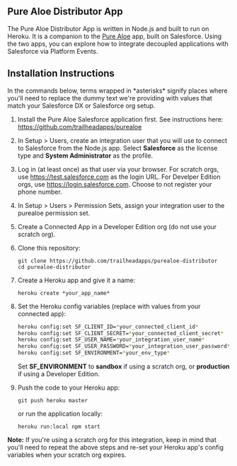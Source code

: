 ## Pure Aloe Distributor App

The Pure Aloe Distributor App is written in Node.js and built to run on Heroku. It is a companion to the <a href="https://github.com/trailheadapps/purealoe" target="_blank">Pure Aloe</a> app, built on Salesforce. Using the two apps, you can explore how to integrate decoupled applications with Salesforce via Platform Events.

## Installation Instructions

In the commands below, terms wrapped in \*asterisks\* signify places where you'll need to replace the dummy text we're providing with values that match your Salesforce DX or Salesforce org setup.

1. Install the Pure Aloe Salesforce application first. See instructions here: <a href="https://github.com/trailheadapps/purealoe" target="_blank">https://github.com/trailheadapps/purealoe</a>

1. In Setup > Users, create an integration user that you will use to connect to Salesforce from the Node.js app. Select **Salesforce** as the license type and **System Administrator** as the profile. 

1. Log in (at least once) as that user via your browser. For scratch orgs, use <a href="https://test.salesforce.com" target="_blank">https://test.salesforce.com</a> as the login URL. For Develper Edition orgs, use <a href="https://login.salesforce.com" target="_blank">https://login.salesforce.com</a>. Choose to not register your phone number.

1. In Setup > Users > Permission Sets, assign your integration user to the purealoe permission set.

1. Create a Connected App in a Developer Edition org (do not use your scratch org).

1. Clone this repository:
    ```
    git clone https://github.com/trailheadapps/purealoe-distributor
    cd purealoe-distributor
    ```

1. Create a Heroku app and give it a name:
    ```
    heroku create *your_app_name*
    ```

1. Set the Heroku config variables (replace with values from your connected app):
    
    ```bash
    heroku config:set SF_CLIENT_ID=*your_connected_client_id*
    heroku config:set SF_CLIENT_SECRET=*your_connected_client_secret*
    heroku config:set SF_USER_NAME=*your_integration_user_name*
    heroku config:set SF_USER_PASSWORD=*your_integration_user_password*
    heroku config:set SF_ENVIRONMENT=*your_env_type*
    ```

    Set **SF_ENVIRONMENT** to **sandbox** if using a scratch org, or **production** if using a Developer Edition.

1. Push the code to your Heroku app: 
    ```
    git push heroku master
    ```

    or run the application locally:
    ```
    heroku run:local npm start
    ```

**Note:** If you're using a scratch org for this integration, keep in mind that you'll need to repeat the above steps and re-set your Heroku app's config variables when your scratch org expires.